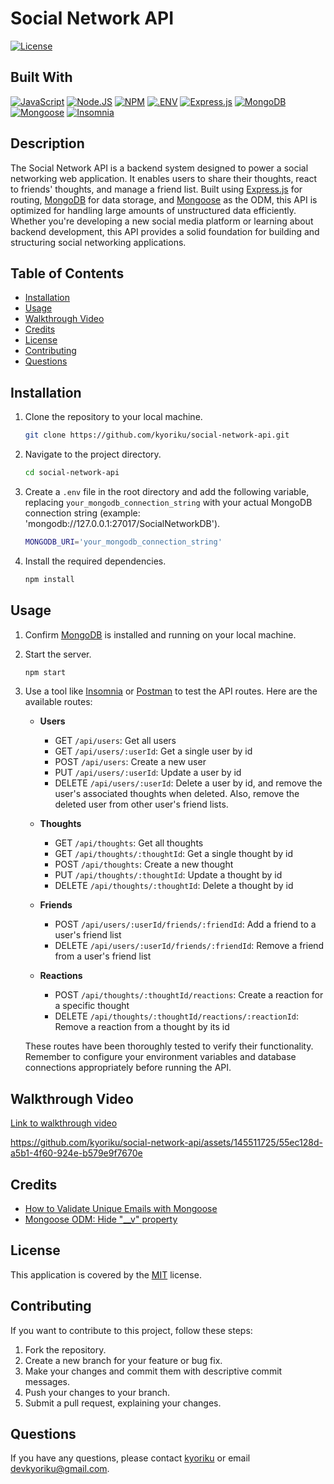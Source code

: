 # Social Network API
[![License](https://img.shields.io/badge/License-MIT-blue.svg)](https://opensource.org/licenses/MIT)

## Built With
[![JavaScript](https://img.shields.io/badge/javascript-%23323330.svg?style=for-the-badge&logo=javascript&logoColor=%23F7DF1E)](https://developer.mozilla.org/en-US/docs/Web/JavaScript)
[![Node.JS](https://img.shields.io/badge/Node.js-339933?style=for-the-badge&logo=nodedotjs&logoColor=white)](https://nodejs.org/en)
[![NPM](https://img.shields.io/badge/npm-CB3837?style=for-the-badge&logo=npm&logoColor=white)](https://www.npmjs.com/)
[![.ENV](https://img.shields.io/badge/.ENV-ECD53F.svg?style=for-the-badge&logo=dotenv&logoColor=black)](https://www.npmjs.com/package/dotenv)
[![Express.js](https://img.shields.io/badge/express.js-%23404d59.svg?style=for-the-badge&logo=express&logoColor=%2361DAFB)](https://expressjs.com/)
[![MongoDB](https://img.shields.io/badge/MongoDB-47A248.svg?style=for-the-badge&logo=MongoDB&logoColor=white)](https://www.mongodb.com/)
[![Mongoose](https://img.shields.io/badge/Mongoose-880000.svg?style=for-the-badge&logo=Mongoose&logoColor=white)](https://mongoosejs.com/)
[![Insomnia](https://img.shields.io/badge/Insomnia-black?style=for-the-badge&logo=insomnia&logoColor=5849BE)](https://insomnia.rest/download/)

## Description
The Social Network API is a backend system designed to power a social networking web application. It enables users to share their thoughts, react to friends' thoughts, and manage a friend list. Built using [Express.js](https://expressjs.com/) for routing, [MongoDB](https://www.mongodb.com/) for data storage, and [Mongoose](https://mongoosejs.com/) as the ODM, this API is optimized for handling large amounts of unstructured data efficiently. Whether you're developing a new social media platform or learning about backend development, this API provides a solid foundation for building and structuring social networking applications.

## Table of Contents
- [Installation](#installation)
- [Usage](#usage)
- [Walkthrough Video](#walkthrough-video)
- [Credits](#credits)
- [License](#license)
- [Contributing](#contributing)
- [Questions](#questions)

## Installation
1. Clone the repository to your local machine.
    ```bash
    git clone https://github.com/kyoriku/social-network-api.git
    ```
2. Navigate to the project directory.
    ```bash
    cd social-network-api
    ```
3. Create a `.env` file in the root directory and add the following variable, replacing `your_mongodb_connection_string` with your actual MongoDB connection string (example: 'mongodb://127.0.0.1:27017/SocialNetworkDB').
    ``` bash
    MONGODB_URI='your_mongodb_connection_string'
    ```
4. Install the required dependencies.
    ```bash
    npm install
    ```

## Usage
1. Confirm [MongoDB](https://www.mongodb.com/) is installed and running on your local machine.
2. Start the server.
    ``` bash
    npm start
    ```
3. Use a tool like [Insomnia](https://insomnia.rest/download) or [Postman](https://www.postman.com/downloads/) to test the API routes. Here are the available routes:
   - **Users**
     - GET `/api/users`: Get all users
     - GET `/api/users/:userId`: Get a single user by id
     - POST `/api/users`: Create a new user
     - PUT `/api/users/:userId`: Update a user by id
     - DELETE `/api/users/:userId`: Delete a user by id, and remove the user's associated thoughts when deleted. Also, remove the deleted user from other user's friend lists.

   - **Thoughts**
     - GET `/api/thoughts`: Get all thoughts
     - GET `/api/thoughts/:thoughtId`: Get a single thought by id
     - POST `/api/thoughts`: Create a new thought
     - PUT `/api/thoughts/:thoughtId`: Update a thought by id
     - DELETE `/api/thoughts/:thoughtId`: Delete a thought by id

   - **Friends**
     - POST `/api/users/:userId/friends/:friendId`: Add a friend to a user's friend list
     - DELETE `/api/users/:userId/friends/:friendId`: Remove a friend from a user's friend list

   - **Reactions**
     - POST `/api/thoughts/:thoughtId/reactions`: Create a reaction for a specific thought
     - DELETE `/api/thoughts/:thoughtId/reactions/:reactionId`: Remove a reaction from a thought by its id

   These routes have been thoroughly tested to verify their functionality. Remember to configure your environment variables and database connections appropriately before running the API.

## Walkthrough Video
[Link to walkthrough video](https://drive.google.com/file/d/1l_36mtZ3UfuhjGEd1akKxOmcfXskJke6/view?usp=sharing)

https://github.com/kyoriku/social-network-api/assets/145511725/55ec128d-a5b1-4f60-924e-b579e9f7670e

## Credits
- [How to Validate Unique Emails with Mongoose](https://masteringjs.io/tutorials/mongoose/mongoose-validate-unique-email)
- [Mongoose ODM: Hide "__v" property](https://stackoverflow.com/questions/13699784/mongoose-v-property-hide)

## License
This application is covered by the [MIT](https://opensource.org/licenses/MIT) license.

## Contributing
If you want to contribute to this project, follow these steps:

1. Fork the repository.
2. Create a new branch for your feature or bug fix.
3. Make your changes and commit them with descriptive commit messages.
4. Push your changes to your branch.
5. Submit a pull request, explaining your changes.

## Questions
If you have any questions, please contact [kyoriku](https://github.com/kyoriku) or email devkyoriku@gmail.com.
